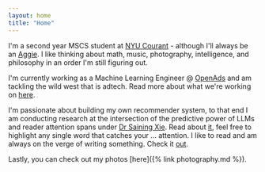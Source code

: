 ```yaml
---
layout: home
title: "Home"
---
```


 I'm a second year MSCS student at [NYU Courant](https://cims.nyu.edu/dynamic/) - although I'll always be an [Aggie](https://www.tamu.edu/index.html). I like thinking about math, music, photography, intelligence, and philosophy in an order I'm still figuring out.

I'm currently working as a Machine Learning Engineer @ [OpenAds](https://openads.ai/) and am tackling the wild west that is adtech. Read more about what we're working on [here](https://stevenliss.substack.com/p/the-end-of-hypertext).

I'm passionate about building my own recommender system, to that end I am conducting research at the intersection of the predictive power of LLMs and reader attention spans under [Dr Saining Xie](https://www.sainingxie.com/). Read about [it](https://docs.google.com/document/d/16EC56JutIllX72LfXd83zkla6yaMSdswdivo3DZrXHI/edit), feel free to highlight any single word that catches your ... attention. I like to read and am always on the verge of writing something. Check it [out](https://drive.google.com/drive/folders/1NiihHS6UpGeFRC88_WU25MU7aCrhmTTu?usp=share_link).

Lastly, you can check out my photos [here]({% link photography.md %}).
